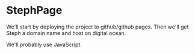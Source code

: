 # StephPage

We'll start by deploying the project to github/github pages.
Then we'll get Steph a domain name and host on digital ocean.

We'll probably use JavaScript.
